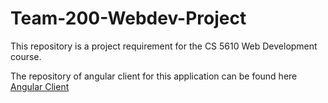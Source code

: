# Team-200-Webdev-Project

This repository is a project requirement for the CS 5610 Web Development course.

The repository of angular client for this application can be found here [Angular Client](https://github.com/parshva45/Team-2000-Angular-Client)

